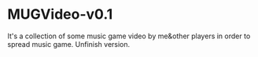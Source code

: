 # MUGVideo-v0.1
It's a collection of some music game video by me&other players in order to spread music game.
Unfinish version.
